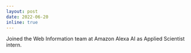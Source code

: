 ```yaml
---
layout: post
date: 2022-06-20
inline: true
---
```


Joined the Web Information team at Amazon Alexa AI as Applied Scientist intern.
